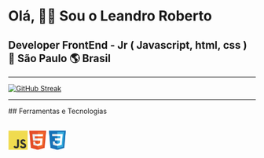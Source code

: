 # Olá, 🙋‍♂️ Sou o Leandro Roberto
## Developer FrontEnd - Jr ( Javascript, html, css ) 🏡 São Paulo 🌎 Brasil
<hr>

[![GitHub Streak](https://streak-stats.demolab.com/?user=leandroroberto)](https://git.io/streak-stats)

<hr>
## Ferramentas e Tecnologias

<br><a href="https://developer.mozilla.org/pt-BR/docs/Web/JavaScript"><img src="https://github.com/devicons/devicon/blob/v2.15.1/icons/javascript/javascript-original.svg" width="40" height="40"/></a><a href="https://developer.mozilla.org/pt-BR/docs/Web/HTML"><img src="https://github.com/devicons/devicon/blob/master/icons/html5/html5-original.svg" width="40" height="40"/></a><a href="https://developer.mozilla.org/pt-BR/docs/Web/CSS"><img src="https://github.com/devicons/devicon/blob/master/icons/css3/css3-original.svg" width="40" height="40"/></a>

